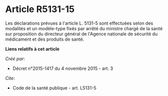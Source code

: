 # Article R5131-15

Les déclarations prévues à l'article L. 5131-5 sont effectuées selon des modalités et un modèle-type fixés par arrêté du
ministre chargé de la santé sur proposition du directeur général de l'Agence nationale de sécurité du médicament et des
produits de santé.

**Liens relatifs à cet article**

_Créé par_:

  - Décret n°2015-1417 du 4 novembre 2015 - art. 3

_Cite_:

  - Code de la santé publique - art. L5131-5
